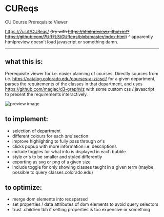 # CUReqs
CU Course Prerequisite Viewer

https://7ur.it/CUReqs/
~~(try with https://htmlpreview.github.io/?https://github.com/7UR7L3/CUReqs/blob/master/index.html)~~
^ apparently htmlpreview doesn't load javascript or something damn.


---

## what this is:

Prerequisite viewer for i.e. easier planning of courses. Directly sources from i.e. https://catalog.colorado.edu/courses-a-z/csci/ for a given department, parses the requirements of the classes in that department, and uses https://github.com/magjac/d3-graphviz with some custom css / javascript to present the requirements interactively.

![preview image](https://i.vgy.me/dxDNhc.png)


## to implement:

- selection of department
- different colours for each _and_ section
- improve highlighting to fully pass through _or_'s
- clicks popup with more information i.e. descriptions
- include toggles for what info is displayed in each bubble
- style _or_'s to be smaller and styled differently
- exporting as svg or png of a given size
- include toggle for only showing classes taught in a given term (maybe possible to query classes.colorado.edu)


## to optimize:

- merge dom elements into reqsparsed
- set properties / data attributes of dom elements to avoid query selectors
- trust .children tbh if setting properties is too expensive or something